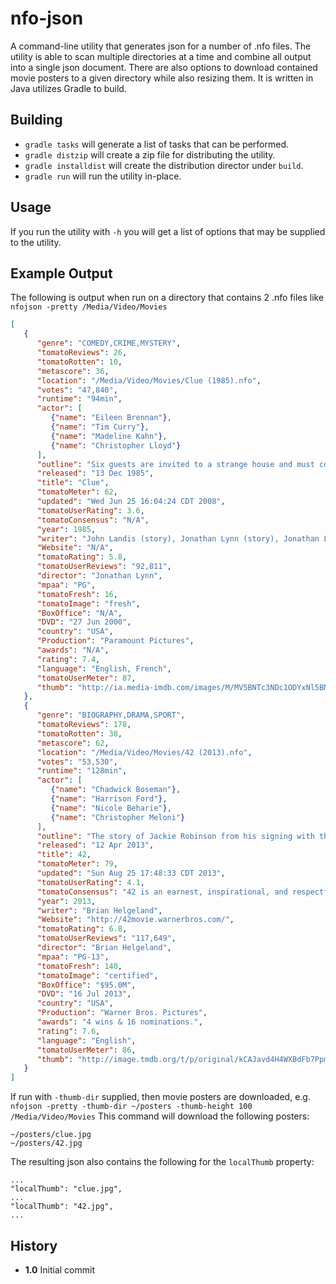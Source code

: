 # nfo-json

A command-line utility that generates json for a number of .nfo files.  The utility is able to scan multiple directories at a time and combine all output into a single json document.  There are also options to download contained movie posters to a given directory while also resizing them.  It is written in Java utilizes Gradle to build.

Building
--------
- `gradle tasks` will generate a list of tasks that can be performed.  
- `gradle distzip` will create a zip file for distributing the utility.
- `gradle installdist` will create the distribution director under `build`.
- `gradle run` will run the utility in-place.

Usage
-----
If you run the utility with `-h` you will get a list of options that may be supplied to the utility.

Example Output
--------------
The following is output when run on a directory that contains 2 .nfo files like `nfojson -pretty /Media/Video/Movies`

``` json
[
   {
      "genre": "COMEDY,CRIME,MYSTERY",
      "tomatoReviews": 26,
      "tomatoRotten": 10,
      "metascore": 36,
      "location": "/Media/Video/Movies/Clue (1985).nfo",
      "votes": "47,840",
      "runtime": "94min",
      "actor": [
         {"name": "Eileen Brennan"},
         {"name": "Tim Curry"},
         {"name": "Madeline Kahn"},
         {"name": "Christopher Lloyd"}
      ],
      "outline": "Six guests are invited to a strange house and must cooperate with the staff to solve a murder mystery.",
      "released": "13 Dec 1985",
      "title": "Clue",
      "tomatoMeter": 62,
      "updated": "Wed Jun 25 16:04:24 CDT 2008",
      "tomatoUserRating": 3.6,
      "tomatoConsensus": "N/A",
      "year": 1985,
      "writer": "John Landis (story), Jonathan Lynn (story), Jonathan Lynn (screenplay)",
      "Website": "N/A",
      "tomatoRating": 5.8,
      "tomatoUserReviews": "92,811",
      "director": "Jonathan Lynn",
      "mpaa": "PG",
      "tomatoFresh": 16,
      "tomatoImage": "fresh",
      "BoxOffice": "N/A",
      "DVD": "27 Jun 2000",
      "country": "USA",
      "Production": "Paramount Pictures",
      "awards": "N/A",
      "rating": 7.4,
      "language": "English, French",
      "tomatoUserMeter": 87,
      "thumb": "http://ia.media-imdb.com/images/M/MV5BNTc3NDc1ODYxNl5BMl5BanBnXkFtZTcwMjc5MDMyMQ@@._V1_SX300.jpg"
   },
   {
      "genre": "BIOGRAPHY,DRAMA,SPORT",
      "tomatoReviews": 178,
      "tomatoRotten": 38,
      "metascore": 62,
      "location": "/Media/Video/Movies/42 (2013).nfo",
      "votes": "53,530",
      "runtime": "128min",
      "actor": [
         {"name": "Chadwick Boseman"},
         {"name": "Harrison Ford"},
         {"name": "Nicole Beharie"},
         {"name": "Christopher Meloni"}
      ],
      "outline": "The story of Jackie Robinson from his signing with the Brooklyn Dodgers organization in 1945 to his historic 1947 rookie season when he broke the color barrier in Major League Baseball.",
      "released": "12 Apr 2013",
      "title": 42,
      "tomatoMeter": 79,
      "updated": "Sun Aug 25 17:48:33 CDT 2013",
      "tomatoUserRating": 4.1,
      "tomatoConsensus": "42 is an earnest, inspirational, and respectfully told biography of an influential American sports icon, though it might be a little too safe and old-fashioned for some.",
      "year": 2013,
      "writer": "Brian Helgeland",
      "Website": "http://42movie.warnerbros.com/",
      "tomatoRating": 6.8,
      "tomatoUserReviews": "117,649",
      "director": "Brian Helgeland",
      "mpaa": "PG-13",
      "tomatoFresh": 140,
      "tomatoImage": "certified",
      "BoxOffice": "$95.0M",
      "DVD": "16 Jul 2013",
      "country": "USA",
      "Production": "Warner Bros. Pictures",
      "awards": "4 wins & 16 nominations.",
      "rating": 7.6,
      "language": "English",
      "tomatoUserMeter": 86,
      "thumb": "http://image.tmdb.org/t/p/original/kCAJavd4H4WXBdFb7PpmfsNlKPn.jpg"
   }
]
```

If run with `-thumb-dir` supplied, then movie posters are downloaded, e.g. `nfojson -pretty -thumb-dir ~/posters -thumb-height 100 /Media/Video/Movies`  This command will download the following posters:

```
~/posters/clue.jpg
~/posters/42.jpg
```

The resulting json also contains the following for the `localThumb` property:

```
...
"localThumb": "clue.jpg",
...
"localThumb": "42.jpg",
...
```

History
-------
* **1.0** Initial commit
